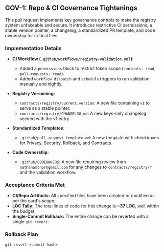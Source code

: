 ## GOV-1: Repo & CI Governance Tightenings

This pull request implements key governance controls to make the registry system unfakeable and secure. It introduces restrictive CI permissions, a stable version pointer, a changelog, a standardized PR template, and code ownership for critical files.

### Implementation Details

- **CI Workflow (`.github/workflows/registry-validation.yml`):**
    - Added a `permissions` block to restrict token scope (`contents: read`, `pull-requests: read`).
    - Added `workflow_dispatch` and `schedule` triggers to run validation manually and nightly.

- **Registry Versioning:**
    - `contracts/registry/current.version`: A new file containing `v1` to serve as a stable pointer.
    - `contracts/registry/CHANGELOG.md`: A new keys-only changelog seeded with the v1 entry.

- **Standardized Templates:**
    - `.github/pull_request_template.md`: A new template with checkboxes for Privacy, Security, Rollback, and Contracts.

- **Code Ownership:**
    - `.github/CODEOWNERS`: A new file requiring review from `nathanamthor@gmail.com` for any changes to `contracts/registry/*` and the validation workflow.

### Acceptance Criteria Met

- **CI/Repo Artifacts:** All specified files have been created or modified as per the card's scope.
- **LOC Tally:** The total lines of code for this change is **~37 LOC**, well within the budget.
- **Single-Commit Rollback:** The entire change can be reverted with a single `git revert`.

### Rollback Plan

```
git revert <commit-hash>
```

